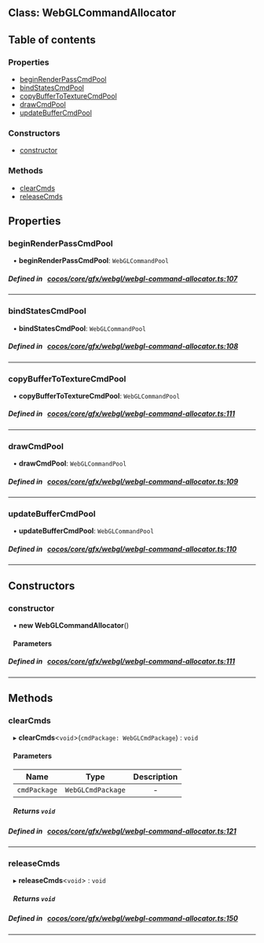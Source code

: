 
## Class: WebGLCommandAllocator





<div class="table-of-content">
<h2>Table of contents</h2>


### Properties

- [ beginRenderPassCmdPool](#beginRenderPassCmdPool)
- [ bindStatesCmdPool](#bindStatesCmdPool)
- [ copyBufferToTextureCmdPool](#copyBufferToTextureCmdPool)
- [ drawCmdPool](#drawCmdPool)
- [ updateBufferCmdPool](#updateBufferCmdPool)

### Constructors

- [ constructor](#constructor)

### Methods

- [ clearCmds](#clearCmds)
- [ releaseCmds](#releaseCmds)
</div>

## Properties


### beginRenderPassCmdPool
<div style="margin-left: 10px;">




•  **beginRenderPassCmdPool**:
`WebGLCommandPool` 
</div>

##### Defined in &nbsp;   [cocos/core/gfx/webgl/webgl-command-allocator.ts:107](https://github.com/cocos-creator/engine/blob/c7bf6b8a9/cocos/core/gfx/webgl/webgl-command-allocator.ts#L107)&nbsp;


___


### bindStatesCmdPool
<div style="margin-left: 10px;">




•  **bindStatesCmdPool**:
`WebGLCommandPool` 
</div>

##### Defined in &nbsp;   [cocos/core/gfx/webgl/webgl-command-allocator.ts:108](https://github.com/cocos-creator/engine/blob/c7bf6b8a9/cocos/core/gfx/webgl/webgl-command-allocator.ts#L108)&nbsp;


___


### copyBufferToTextureCmdPool
<div style="margin-left: 10px;">




•  **copyBufferToTextureCmdPool**:
`WebGLCommandPool` 
</div>

##### Defined in &nbsp;   [cocos/core/gfx/webgl/webgl-command-allocator.ts:111](https://github.com/cocos-creator/engine/blob/c7bf6b8a9/cocos/core/gfx/webgl/webgl-command-allocator.ts#L111)&nbsp;


___


### drawCmdPool
<div style="margin-left: 10px;">




•  **drawCmdPool**:
`WebGLCommandPool` 
</div>

##### Defined in &nbsp;   [cocos/core/gfx/webgl/webgl-command-allocator.ts:109](https://github.com/cocos-creator/engine/blob/c7bf6b8a9/cocos/core/gfx/webgl/webgl-command-allocator.ts#L109)&nbsp;


___


### updateBufferCmdPool
<div style="margin-left: 10px;">




•  **updateBufferCmdPool**:
`WebGLCommandPool` 
</div>

##### Defined in &nbsp;   [cocos/core/gfx/webgl/webgl-command-allocator.ts:110](https://github.com/cocos-creator/engine/blob/c7bf6b8a9/cocos/core/gfx/webgl/webgl-command-allocator.ts#L110)&nbsp;


___

<!---->
## Constructors


### constructor
<div style="margin-left: 10px;">

• **new WebGLCommandAllocator**()

#### Parameters
</div>

##### Defined in &nbsp;   [cocos/core/gfx/webgl/webgl-command-allocator.ts:111](https://github.com/cocos-creator/engine/blob/c7bf6b8a9/cocos/core/gfx/webgl/webgl-command-allocator.ts#L111)&nbsp;


---

<!---->
## Methods

### clearCmds
<div style="margin-left: 10px;">

▸   **clearCmds**<`void`\>(`cmdPackage: WebGLCmdPackage`) : `void`




<!---->
<!--    #### Returns `void` -->
<!---->

#### Parameters

| Name | Type | Description |
| :------: | :------: | :------: |
| `cmdPackage` | `WebGLCmdPackage` | - |



##### Returns `void`




</div>

##### Defined in &nbsp;   [cocos/core/gfx/webgl/webgl-command-allocator.ts:121](https://github.com/cocos-creator/engine/blob/c7bf6b8a9/cocos/core/gfx/webgl/webgl-command-allocator.ts#L121)&nbsp;
___
### releaseCmds
<div style="margin-left: 10px;">

▸   **releaseCmds**<`void`\> : `void`




<!---->
<!--    #### Returns `void` -->
<!---->


##### Returns `void`




</div>

##### Defined in &nbsp;   [cocos/core/gfx/webgl/webgl-command-allocator.ts:150](https://github.com/cocos-creator/engine/blob/c7bf6b8a9/cocos/core/gfx/webgl/webgl-command-allocator.ts#L150)&nbsp;
___
<!---->



